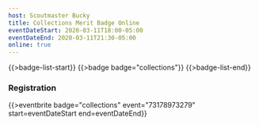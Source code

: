 ```yaml
---
host: Scoutmaster Bucky
title: Collections Merit Badge Online
eventDateStart: 2020-03-11T18:00-05:00
eventDateEnd: 2020-03-11T21:30-05:00
online: true
---
```


{{>badge-list-start}}
{{>badge badge="collections"}}
{{>badge-list-end}}

### Registration

{{>eventbrite badge="collections" event="73178973279" start=eventDateStart end=eventDateEnd}}
